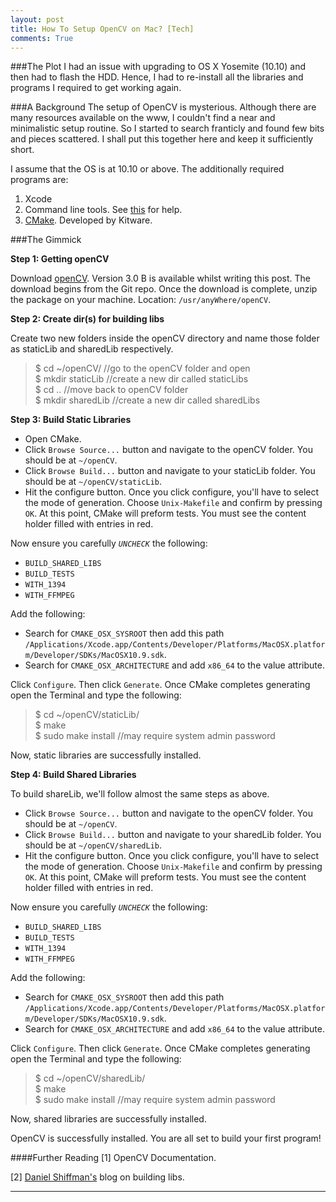```yaml
---
layout: post
title: How To Setup OpenCV on Mac? [Tech]
comments: True
---
```

 
###The Plot
I had an issue with upgrading to OS X Yosemite (10.10) and then had to flash the HDD. Hence, I had to re-install all the libraries and programs I required to get working again. 

###A Background
The setup of OpenCV is mysterious. Although there are many resources available on the www, I couldn't find a near and minimalistic setup routine. So I started to search franticly and found few bits and pieces scattered.  I shall put this together here and keep it sufficiently short. 
 
 I assume that the OS is at  10.10 or above. The additionally required programs are:
 
 1. Xcode
 2. Command line tools. See [this](http://osxdaily.com/2014/02/12/install-command-line-tools-mac-os-x/) for help.
 3. [CMake](http://www.cmake.org/download/). Developed by Kitware.

###The Gimmick

**Step 1: Getting openCV**

Download [openCV](https://github.com/Itseez/opencv/archive/3.0.0-beta.zip). Version 3.0 B is available whilst writing this post. The download begins from the Git repo. Once the download is complete, unzip the package on your machine. Location: `/usr/anyWhere/openCV`.

**Step 2: Create dir(s) for building libs**

Create two new folders inside the openCV directory and name those folder as staticLib and sharedLib respectively.


> $ cd ~/openCV/			//go to the openCV folder and open<br/>
> $ mkdir staticLib		//create a new dir called staticLibs<br/>
> $ cd ..					//move back to openCV folder<br/>
> $ mkdir sharedLib		//create a new dir called sharedLibs<br/>


**Step 3: Build Static Libraries**

* Open CMake.
* Click `Browse Source...` button and navigate to the openCV folder. You should be at `~/openCV`.
* Click `Browse Build...` button and navigate to your staticLib folder. You should be at `~/openCV/staticLib`.
* Hit the configure button. Once you click configure, you'll have to select the mode of generation. Choose `Unix-Makefile` and confirm by pressing `OK`. At this point, CMake will preform tests. You must see the content holder filled with entries in red. 

Now ensure you carefully *`UNCHECK`* the following:

* `BUILD_SHARED_LIBS`
* `BUILD_TESTS`
* `WITH_1394`
*  `WITH_FFMPEG`

Add the following:

* Search for `CMAKE_OSX_SYSROOT` then add this path `/Applications/Xcode.app/Contents/Developer/Platforms/MacOSX.platform/Developer/SDKs/MacOSX10.9.sdk`.
* Search for `CMAKE_OSX_ARCHITECTURE` and add `x86_64` to the value attribute.

Click `Configure`. Then click `Generate`. Once CMake completes generating open the Terminal and type the following:


> $ cd ~/openCV/staticLib/ <br/>
> $ make <br/>
> $ sudo make install		//may require system admin password <br/>

Now, static libraries are successfully installed.

**Step 4: Build Shared Libraries**

To build shareLib, we'll follow almost the same steps as above.

* Click `Browse Source...` button and navigate to the openCV folder. You should be at `~/openCV`.
* Click `Browse Build...` button and navigate to your sharedLib folder. You should be at `~/openCV/sharedLib`.
* Hit the configure button. Once you click configure, you'll have to select the mode of generation. Choose `Unix-Makefile` and confirm by pressing `OK`. At this point, CMake will preform tests. You must see the content holder filled with entries in red. 

Now ensure you carefully *`UNCHECK`* the following:

* `BUILD_SHARED_LIBS`
* `BUILD_TESTS`
* `WITH_1394`
*  `WITH_FFMPEG`

Add the following:

* Search for `CMAKE_OSX_SYSROOT` then add this path `/Applications/Xcode.app/Contents/Developer/Platforms/MacOSX.platform/Developer/SDKs/MacOSX10.9.sdk`.
* Search for `CMAKE_OSX_ARCHITECTURE` and add `x86_64` to the value attribute.

Click `Configure`. Then click `Generate`. Once CMake completes generating open the Terminal and type the following:


> $ cd ~/openCV/sharedLib/ <br/>
> $ make	<br/>
> $ sudo make install		//may require system admin password <br/>

Now, shared libraries are successfully installed.

OpenCV is successfully installed. You are all set to build your first program!

####Further Reading
[1] OpenCV Documentation.

[2] [Daniel Shiffman's](http://shiffman.net/2011/01/23/how-to-build-opencv-static-libraries-mac-os-x/) blog on building libs.
<hr/>